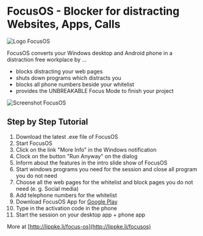 # FocusOS - Blocker for distracting Websites, Apps, Calls

![Logo FocusOS](https://lippke.li/wp-content/uploads/2020/10/FocusOSLogo-400x112.png "Logo Title Text 1")

FocusOS converts your Windows desktop and Android phone in a distraction free workplace by ...

- blocks distracting your web pages
- shuts down programs which distracts you
- blocks all phone numbers beside your whitelist
- provides the UNBREAKABLE Focus Mode to finish your project

![Screenshot FocusOS](https://fapi.lippke.li/img/MainFocusOS.png "Logo Title Text 1")

## Step by Step Tutorial

1. Download the latest .exe file of FocusOS
2. Start FocusOS
3. Click on the link "More Info" in the Windows notification
4. Clock on the button "Run Anyway" on the dialog
5. Inform about the features in the intro slide show of FocusOS
6. Start windows programs you need for the session and close all program you do not need
7. Choose all the web pages for the whitelist and block pages you do not need (e. g. Social media)
8. Add telephone numbers for the whitelist
9. Download FocusOS App for [Google Play](https://s.pgei.de/playocus)
10. Type in the activation code in the phone
11. Start the session on your desktop app + phone app

More at [http://lippke.li/focus-os](http://lippke.li/focusos)
